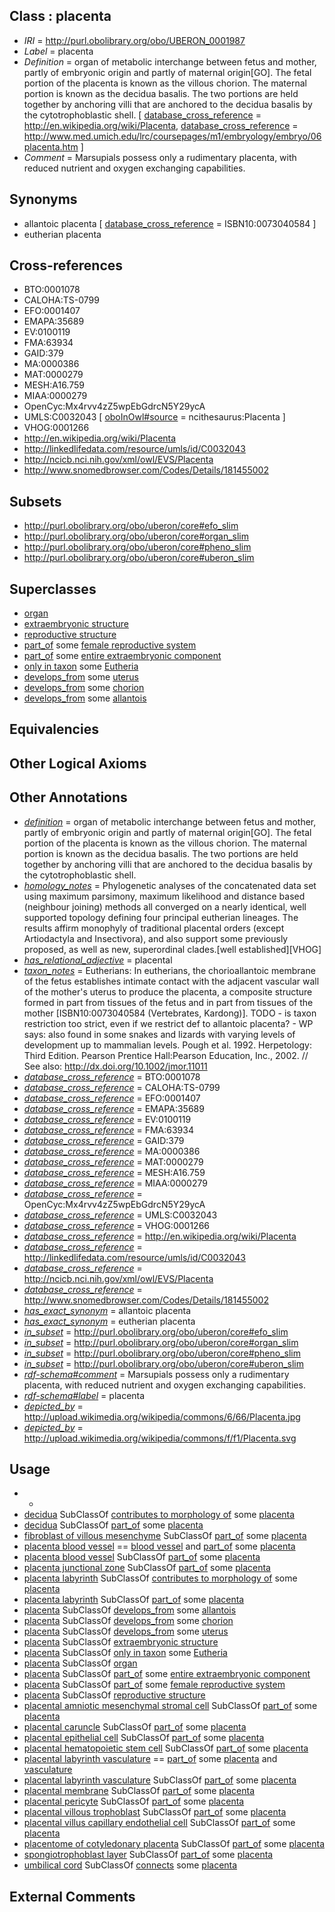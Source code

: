 
## Class : placenta

 * *IRI* = http://purl.obolibrary.org/obo/UBERON_0001987
 * *Label* = placenta
 * *Definition* = organ of metabolic interchange between fetus and mother, partly of embryonic origin and partly of maternal origin[GO]. The fetal portion of the placenta is known as the villous chorion. The maternal portion is known as the decidua basalis. The two portions are held together by anchoring villi that are anchored to the decidua basalis by the cytotrophoblastic shell. [ [database_cross_reference](../../ef/oboInOwl#hasDbXref.md) = http://en.wikipedia.org/wiki/Placenta, [database_cross_reference](../../ef/oboInOwl#hasDbXref.md) = http://www.med.umich.edu/lrc/coursepages/m1/embryology/embryo/06placenta.htm ]
 * *Comment* = Marsupials possess only a rudimentary placenta, with reduced nutrient and oxygen exchanging capabilities.

## Synonyms

 * allantoic placenta [ [database_cross_reference](../../ef/oboInOwl#hasDbXref.md) = ISBN10:0073040584 ]
 * eutherian placenta

## Cross-references

 * BTO:0001078
 * CALOHA:TS-0799
 * EFO:0001407
 * EMAPA:35689
 * EV:0100119
 * FMA:63934
 * GAID:379
 * MA:0000386
 * MAT:0000279
 * MESH:A16.759
 * MIAA:0000279
 * OpenCyc:Mx4rvv4zZ5wpEbGdrcN5Y29ycA
 * UMLS:C0032043 [ [oboInOwl#source](../../ce/oboInOwl#source.md) = ncithesaurus:Placenta ]
 * VHOG:0001266
 * http://en.wikipedia.org/wiki/Placenta
 * http://linkedlifedata.com/resource/umls/id/C0032043
 * http://ncicb.nci.nih.gov/xml/owl/EVS/Placenta
 * http://www.snomedbrowser.com/Codes/Details/181455002

## Subsets

 * http://purl.obolibrary.org/obo/uberon/core#efo_slim
 * http://purl.obolibrary.org/obo/uberon/core#organ_slim
 * http://purl.obolibrary.org/obo/uberon/core#pheno_slim
 * http://purl.obolibrary.org/obo/uberon/core#uberon_slim

## Superclasses

 * [organ](../../UBERON/62/UBERON_0000062.md)
 * [extraembryonic structure](../../UBERON/78/UBERON_0000478.md)
 * [reproductive structure](../../UBERON/56/UBERON_0005156.md)
 * [part_of](../../BFO/50/BFO_0000050.md) some [female reproductive system](../../UBERON/74/UBERON_0000474.md)
 * [part_of](../../BFO/50/BFO_0000050.md) some [entire extraembryonic component](../../UBERON/87/UBERON_0016887.md)
 * [only in taxon](../../RO/60/RO_0002160.md) some [Eutheria](../../NCBITaxon/47/NCBITaxon_9347.md)
 * [develops_from](../../RO/02/RO_0002202.md) some [uterus](../../UBERON/95/UBERON_0000995.md)
 * [develops_from](../../RO/02/RO_0002202.md) some [chorion](../../UBERON/24/UBERON_0003124.md)
 * [develops_from](../../RO/02/RO_0002202.md) some [allantois](../../UBERON/40/UBERON_0004340.md)

## Equivalencies


## Other Logical Axioms


## Other Annotations

 * *[definition](../../IAO/15/IAO_0000115.md)* = organ of metabolic interchange between fetus and mother, partly of embryonic origin and partly of maternal origin[GO]. The fetal portion of the placenta is known as the villous chorion. The maternal portion is known as the decidua basalis. The two portions are held together by anchoring villi that are anchored to the decidua basalis by the cytotrophoblastic shell.
 * *[homology_notes](../../UBPROP/03/UBPROP_0000003.md)* = Phylogenetic analyses of the concatenated data set using maximum parsimony, maximum likelihood and distance based (neighbour joining) methods all converged on a nearly identical, well supported topology defining four principal eutherian lineages. The results affirm monophyly of traditional placental orders (except Artiodactyla and Insectivora), and also support some previously proposed, as well as new, superordinal clades.[well established][VHOG]
 * *[has_relational_adjective](../../UBPROP/07/UBPROP_0000007.md)* = placental
 * *[taxon_notes](../../UBPROP/08/UBPROP_0000008.md)* = Eutherians: In eutherians, the chorioallantoic membrane of the fetus establishes intimate contact with the adjacent vascular wall of the mother's uterus to produce the placenta, a composite structure formed in part from tissues of the fetus and in part from tissues of the mother [ISBN10:0073040584 (Vertebrates, Kardong)]. TODO - is taxon restriction too strict, even if we restrict def to allantoic placenta? - WP says: also found in some snakes and lizards with varying levels of development up to mammalian levels. Pough et al. 1992. Herpetology: Third Edition. Pearson Prentice Hall:Pearson Education, Inc., 2002. // See also: http://dx.doi.org/10.1002/jmor.11011
 * *[database_cross_reference](../../ef/oboInOwl#hasDbXref.md)* = BTO:0001078
 * *[database_cross_reference](../../ef/oboInOwl#hasDbXref.md)* = CALOHA:TS-0799
 * *[database_cross_reference](../../ef/oboInOwl#hasDbXref.md)* = EFO:0001407
 * *[database_cross_reference](../../ef/oboInOwl#hasDbXref.md)* = EMAPA:35689
 * *[database_cross_reference](../../ef/oboInOwl#hasDbXref.md)* = EV:0100119
 * *[database_cross_reference](../../ef/oboInOwl#hasDbXref.md)* = FMA:63934
 * *[database_cross_reference](../../ef/oboInOwl#hasDbXref.md)* = GAID:379
 * *[database_cross_reference](../../ef/oboInOwl#hasDbXref.md)* = MA:0000386
 * *[database_cross_reference](../../ef/oboInOwl#hasDbXref.md)* = MAT:0000279
 * *[database_cross_reference](../../ef/oboInOwl#hasDbXref.md)* = MESH:A16.759
 * *[database_cross_reference](../../ef/oboInOwl#hasDbXref.md)* = MIAA:0000279
 * *[database_cross_reference](../../ef/oboInOwl#hasDbXref.md)* = OpenCyc:Mx4rvv4zZ5wpEbGdrcN5Y29ycA
 * *[database_cross_reference](../../ef/oboInOwl#hasDbXref.md)* = UMLS:C0032043
 * *[database_cross_reference](../../ef/oboInOwl#hasDbXref.md)* = VHOG:0001266
 * *[database_cross_reference](../../ef/oboInOwl#hasDbXref.md)* = http://en.wikipedia.org/wiki/Placenta
 * *[database_cross_reference](../../ef/oboInOwl#hasDbXref.md)* = http://linkedlifedata.com/resource/umls/id/C0032043
 * *[database_cross_reference](../../ef/oboInOwl#hasDbXref.md)* = http://ncicb.nci.nih.gov/xml/owl/EVS/Placenta
 * *[database_cross_reference](../../ef/oboInOwl#hasDbXref.md)* = http://www.snomedbrowser.com/Codes/Details/181455002
 * *[has_exact_synonym](../../ym/oboInOwl#hasExactSynonym.md)* = allantoic placenta
 * *[has_exact_synonym](../../ym/oboInOwl#hasExactSynonym.md)* = eutherian placenta
 * *[in_subset](../../et/oboInOwl#inSubset.md)* = http://purl.obolibrary.org/obo/uberon/core#efo_slim
 * *[in_subset](../../et/oboInOwl#inSubset.md)* = http://purl.obolibrary.org/obo/uberon/core#organ_slim
 * *[in_subset](../../et/oboInOwl#inSubset.md)* = http://purl.obolibrary.org/obo/uberon/core#pheno_slim
 * *[in_subset](../../et/oboInOwl#inSubset.md)* = http://purl.obolibrary.org/obo/uberon/core#uberon_slim
 * *[rdf-schema#comment](../../nt/rdf-schema#comment.md)* = Marsupials possess only a rudimentary placenta, with reduced nutrient and oxygen exchanging capabilities.
 * *[rdf-schema#label](../../el/rdf-schema#label.md)* = placenta
 * *[depicted_by](../../depicted/by/depicted_by.md)* = http://upload.wikimedia.org/wikipedia/commons/6/66/Placenta.jpg
 * *[depicted_by](../../depicted/by/depicted_by.md)* = http://upload.wikimedia.org/wikipedia/commons/f/f1/Placenta.svg

## Usage

 * -
 * [decidua](../../UBERON/50/UBERON_0002450.md) SubClassOf [contributes to morphology of](../../RO/33/RO_0002433.md) some [placenta](../../UBERON/87/UBERON_0001987.md)
 * [decidua](../../UBERON/50/UBERON_0002450.md) SubClassOf [part_of](../../BFO/50/BFO_0000050.md) some [placenta](../../UBERON/87/UBERON_0001987.md)
 * [fibroblast of villous mesenchyme](../../CL/58/CL_0002558.md) SubClassOf [part_of](../../BFO/50/BFO_0000050.md) some [placenta](../../UBERON/87/UBERON_0001987.md)
 * [placenta blood vessel](../../UBERON/58/UBERON_0022358.md) == [blood vessel](../../UBERON/81/UBERON_0001981.md) and [part_of](../../BFO/50/BFO_0000050.md) some [placenta](../../UBERON/87/UBERON_0001987.md)
 * [placenta blood vessel](../../UBERON/58/UBERON_0022358.md) SubClassOf [part_of](../../BFO/50/BFO_0000050.md) some [placenta](../../UBERON/87/UBERON_0001987.md)
 * [placenta junctional zone](../../UBERON/72/UBERON_0003972.md) SubClassOf [part_of](../../BFO/50/BFO_0000050.md) some [placenta](../../UBERON/87/UBERON_0001987.md)
 * [placenta labyrinth](../../UBERON/46/UBERON_0003946.md) SubClassOf [contributes to morphology of](../../RO/33/RO_0002433.md) some [placenta](../../UBERON/87/UBERON_0001987.md)
 * [placenta labyrinth](../../UBERON/46/UBERON_0003946.md) SubClassOf [part_of](../../BFO/50/BFO_0000050.md) some [placenta](../../UBERON/87/UBERON_0001987.md)
 * [placenta](../../UBERON/87/UBERON_0001987.md) SubClassOf [develops_from](../../RO/02/RO_0002202.md) some [allantois](../../UBERON/40/UBERON_0004340.md)
 * [placenta](../../UBERON/87/UBERON_0001987.md) SubClassOf [develops_from](../../RO/02/RO_0002202.md) some [chorion](../../UBERON/24/UBERON_0003124.md)
 * [placenta](../../UBERON/87/UBERON_0001987.md) SubClassOf [develops_from](../../RO/02/RO_0002202.md) some [uterus](../../UBERON/95/UBERON_0000995.md)
 * [placenta](../../UBERON/87/UBERON_0001987.md) SubClassOf [extraembryonic structure](../../UBERON/78/UBERON_0000478.md)
 * [placenta](../../UBERON/87/UBERON_0001987.md) SubClassOf [only in taxon](../../RO/60/RO_0002160.md) some [Eutheria](../../NCBITaxon/47/NCBITaxon_9347.md)
 * [placenta](../../UBERON/87/UBERON_0001987.md) SubClassOf [organ](../../UBERON/62/UBERON_0000062.md)
 * [placenta](../../UBERON/87/UBERON_0001987.md) SubClassOf [part_of](../../BFO/50/BFO_0000050.md) some [entire extraembryonic component](../../UBERON/87/UBERON_0016887.md)
 * [placenta](../../UBERON/87/UBERON_0001987.md) SubClassOf [part_of](../../BFO/50/BFO_0000050.md) some [female reproductive system](../../UBERON/74/UBERON_0000474.md)
 * [placenta](../../UBERON/87/UBERON_0001987.md) SubClassOf [reproductive structure](../../UBERON/56/UBERON_0005156.md)
 * [placental amniotic mesenchymal stromal cell](../../CL/61/CL_2000061.md) SubClassOf [part_of](../../BFO/50/BFO_0000050.md) some [placenta](../../UBERON/87/UBERON_0001987.md)
 * [placental caruncle](../../UBERON/59/UBERON_0017259.md) SubClassOf [part_of](../../BFO/50/BFO_0000050.md) some [placenta](../../UBERON/87/UBERON_0001987.md)
 * [placental epithelial cell](../../CL/77/CL_0002577.md) SubClassOf [part_of](../../BFO/50/BFO_0000050.md) some [placenta](../../UBERON/87/UBERON_0001987.md)
 * [placental hematopoietic stem cell](../../CL/59/CL_0002359.md) SubClassOf [part_of](../../BFO/50/BFO_0000050.md) some [placenta](../../UBERON/87/UBERON_0001987.md)
 * [placental labyrinth vasculature](../../UBERON/70/UBERON_0003970.md) == [part_of](../../BFO/50/BFO_0000050.md) some [placenta](../../UBERON/87/UBERON_0001987.md) and [vasculature](../../UBERON/49/UBERON_0002049.md)
 * [placental labyrinth vasculature](../../UBERON/70/UBERON_0003970.md) SubClassOf [part_of](../../BFO/50/BFO_0000050.md) some [placenta](../../UBERON/87/UBERON_0001987.md)
 * [placental membrane](../../UBERON/02/UBERON_0009002.md) SubClassOf [part_of](../../BFO/50/BFO_0000050.md) some [placenta](../../UBERON/87/UBERON_0001987.md)
 * [placental pericyte](../../CL/78/CL_2000078.md) SubClassOf [part_of](../../BFO/50/BFO_0000050.md) some [placenta](../../UBERON/87/UBERON_0001987.md)
 * [placental villous trophoblast](../../CL/60/CL_2000060.md) SubClassOf [part_of](../../BFO/50/BFO_0000050.md) some [placenta](../../UBERON/87/UBERON_0001987.md)
 * [placental villus capillary endothelial cell](../../CL/62/CL_2000062.md) SubClassOf [part_of](../../BFO/50/BFO_0000050.md) some [placenta](../../UBERON/87/UBERON_0001987.md)
 * [placentome of cotyledonary placenta](../../UBERON/58/UBERON_0017258.md) SubClassOf [part_of](../../BFO/50/BFO_0000050.md) some [placenta](../../UBERON/87/UBERON_0001987.md)
 * [spongiotrophoblast layer](../../UBERON/21/UBERON_0004021.md) SubClassOf [part_of](../../BFO/50/BFO_0000050.md) some [placenta](../../UBERON/87/UBERON_0001987.md)
 * [umbilical cord](../../UBERON/31/UBERON_0002331.md) SubClassOf [connects](../../RO/76/RO_0002176.md) some [placenta](../../UBERON/87/UBERON_0001987.md)

## External Comments


